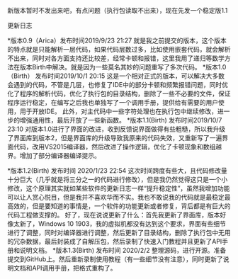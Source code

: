新版本暂时不发出来吧，有点问题（执行包读取不出来），现在先发一个稳定版1.1

更新日志

*版本0.9（Arica）发布时间2019/9/23 21:27
就是我之前提交的版本，这个版本的特点就是只能解析一层代码，如果代码层数过多，比如使用嵌套代码，就会解析不出来，同时对各方面支持还比较差，经常卡顿和报错，这里我用了递归等数学方法在版本Birth中解决。就是因为一些莫名其妙的问题重写了多次代码。
*版本1.0（Birth） 发布时间2019/10/1 20:15
这是一个相对正式的版本，可以解决大多数会遇到的代码，不管是几层，也修复了IDE中的部分卡顿和频繁报错问题，同时优化了程序的解析代码，优化了执行包的目录结构，删除了一些不必要的文件，保证程序运行稳定，在编写之后我也单独写了一个调用手册，提供给有需要的用户使用，用于开放IDE。
此外，对主代码中一些字符处理也在执行包中继续修改，进一步的增强通用性，最后开放了一些新函数。
*版本1.1(Birth) 发布时间2019/10/7 23:10
对版本1.0进行了界面的改进，收到反馈说界面做得有些粗糙，所以我升级了界面库到版本2，但是界面库的升级导致我原来的代码失效，又重新写了一遍界面代码，改用VS2015编译器，然后改进了操作逻辑，优化了卡顿现象和数组越界。增加了部分编译器编译提示。


*版本1.2(Birth) 发布时间 2020/1/23 22:54
这次时间跨度有些大，且代码修改量十分巨大（几乎就是将三分之一的代码进行修改），但是我仍然觉得这只是一个小修改，这个原理其实就如某些软件的更新日志一样“提升稳定性”，虽然我增加功能可以让人赏心悦目，但是我并不喜欢华而不实。我也不敢说我的代码就是最稳定最高效的，但是要知道的事情是，一个软件的功能更新或者修复，背后都是有巨大的代码工程做支撑的。
好了，现在说说更新了什么：首先我更新了界面库，版本好像太新了，Windows 10 1903，我的虚拟机都没有达到这个要求，界面有些细节进行了调整，同时对编译器进行调整，然后更新了目录结构，删除了执行包中无用的冗杂数据，最后封装成了自解压包，然后录制了快速入门教程并且更新了API手册和说明文档。
*版本1.3(Birth) 发布时间 2020/2/2
整理源码，进行开源。准备提交到GitHub上。然后重新录制使用教程（有一些细节没有注意），同时更新了说明文档和API调用手册，把格式重构了。
